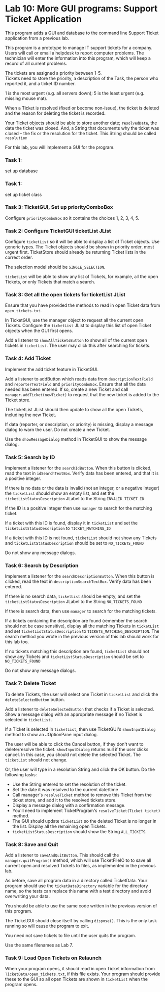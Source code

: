 # Lab 10: More GUI programs: Support Ticket Application

This program adds a GUI and database to the command line Support Ticket application from a previous lab.

This program is a prototype to manage IT support tickets for a company. Users will call or email a helpdesk to report computer problems. The technician will enter the information into this program, which will keep a record of all current problems. 

The tickets are assigned a priority between 1-5.   
Tickets need to store the priority, a description of the Task, the person who reported it, and a ticket ID number.

1 is the most urgent (e.g. all servers down); 5 is the least urgent (e.g. missing mouse mat). 

When a Ticket is resolved (fixed or become non-issue), the ticket is deleted and the reason for deleting the ticket is recorded. 

Your Ticket objects should be able to store another date; `resolvedDate`, the date the ticket was closed.
And, a String that documents why the ticket was closed – the fix or the resolution for the ticket. This String should be called `resolution`

For this lab, you will implement a GUI for the program. 

### Task 1: 

set up database 

### Task 1: 

set up ticket class


### Task 3: TicketGUI, Set up priorityComboBox

Configure `priorityComboBox` so it contains the choices 1, 2, 3, 4, 5.


### Task 2: Configure TicketGUI ticketList JList

Configure `ticketList` so it will be able to display a list of Ticket objects. Use generic types. The Ticket objects should be shown in priority order, most urgent first. TicketStore should already be returning Ticket lists in the correct order.

The selection model should be `SINGLE_SELECTION`.

`ticketList` will be able to show any list of Tickets, for example, all the open Tickets, or only Tickets that match a search.


### Task 3: Get all the open tickets for ticketList JList

Ensure that you have provided the methods to read in open Ticket data from `open_tickets.txt`. 

In TicketGUI, use the manager object to request all the current open Tickets.
Configure the `ticketList` JList to display this list of open Ticket objects when the GUI first opens.

Add a listener to `showAllTicketsButton` to show all of the current open tickets in `ticketList`.  The user may click this after searching for tickets. 
 
 
### Task 4: Add Ticket

Implement the add ticket feature in TicketGUI. 

Add a listener to addButton which reads data from `descriptionTextField` and `reporterTextField` and `priorityComboBox`.  Ensure that all the data needed has been entered. If so, create a new Ticket and call `manager.addTicket(newTicket)` to request that the new ticket is added to the Ticket store. 

The ticketList JList should then update to show all the open Tickets, including the new Ticket. 

If data (reporter, or description, or priority) is missing, display a message dialog to warn the user. Do not create a new Ticket. 

Use the `showMessageDialog` method in TicketGUI to show the message dialog. 
 
 
### Task 5: Search by ID

Implement a listener for the `searchIdButton`. When this button is clicked, read the text in `idSearchTextBox`. Verify data has been entered, and that it is a positive integer. 

If there is no data or the data is invalid (not an integer, or a negative integer) the `ticketList` should show an empty list, and set the `ticketListStatusDescription` JLabel to the String `INVALID_TICKET_ID`

If the ID is a positive integer then use `manager` to search for the matching ticket.

If a ticket with this ID is found, display it in `ticketList` and set the `ticketListStatusDescription` to `TICKET_MATCHING_ID`

If a ticket with this ID is not found, `ticketList` should not show any Tickets and `ticketListStatusDescription` should be set to `NO_TICKETS_FOUND`

Do not show any message dialogs. 


### Task 6: Search by Description

Implement a listener for the `searchDescriptionButton`. When this button is clicked, read the text in `descriptionSearchTextBox`. Verify data has been entered.

If there is no search data, `ticketList` should be empty, and set the `ticketListStatusDescription` JLabel to the String `NO_TICKETS_FOUND`

If there is search data, then use `manager` to search for the matching tickets.

If a tickets containing the description are found (remember the search should not be case sensitive), display all the matching Tickets in `ticketList` and set `ticketListStatusDescription` to `TICKETS_MATCHING_DESCRIPTION`. The search method you wrote in the previous version of this lab should work for this lab too. 

If no tickets matching this description are found, `ticketList` should not show any Tickets and `ticketListStatusDescription` should be set to `NO_TICKETS_FOUND`

Do not show any message dialogs.
 

### Task 7: Delete Ticket

To delete Tickets, the user will select one Ticket in `ticketList` and click the `deleteSelectedButton` button.

Add a listener to `deleteSelectedButton` that checks if a Ticket is selected. Show a message dialog with an appropriate message if no Ticket is selected in `ticketList`.

If a Ticket is selected in `ticketList`, then use TicketGUI's `showInputDialog` method to show an JOptionPane input dialog. 

The user will be able to click the Cancel button, if they don't want to delete/resolve the ticket. `showInputDialog` returns null if the user clicks cancel. In this case, you should not delete the selected Ticket. The `ticketList` should not change.

Or, the user will type in a resolution String and click the OK button. Do the following tasks:

* Use the String entered to set the resolution of the ticket. 
* Set the date it was resolved to the current date/time 
* Call manager's `resolveTicket` method to remove this Ticket from the ticket store, and add it to the resolved tickets store. 
* Display a message dialog with a confirmation message. 
* You'll need to implement TicketProgram's `resolveTicket(Ticket ticket)` method.
* The GUI should update `ticketList` so the deleted Ticket is no longer in the list. Display all the remaining open Tickets. 
* `ticketListStatusDescription` should show the String `ALL_TICKETS`. 


### Task 8: Save and Quit 

Add a listener to `saveAndQuitButton`. This should call the `manager.quitProgram()` method, which will use TicketFileIO to to save all current open and resolved Tickets to files, as implemented in the previous lab.

As before, save all program data in a directory called TicketData. Your program should use the `ticketDataDirectory` variable for the directory name, so the tests can replace this name with a test directory and avoid overwriting your data.

You should be able to use the same code written in the previous version of this program.

The TicketGUI should close itself by calling `dispose()`.  This is the only task running so will cause the program to exit.
 
You need not save tickets to file until the user quits the program.
  
Use the same filenames as Lab 7.  

### Task 9: Load Open Tickets on Relaunch

When your program opens, it should read in open Ticket information from `TicketData/open_tickets.txt`, if this file exists. Your program should provide these to the GUI so all open Tickets are shown in `ticketList` when the program opens. 


